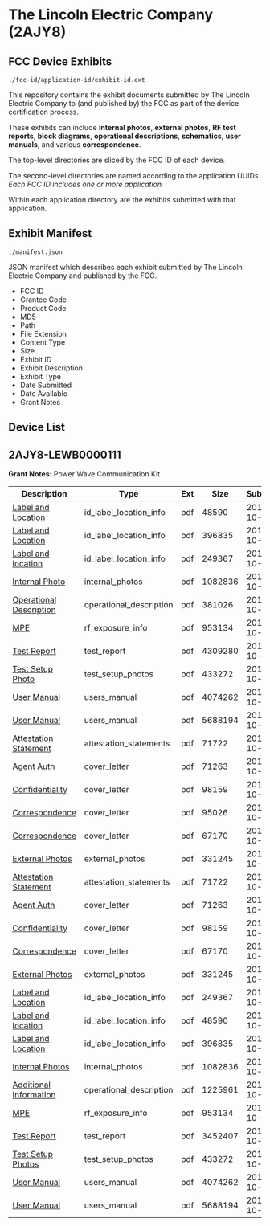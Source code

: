 # The Lincoln Electric Company (2AJY8)
## FCC Device Exhibits

```
./fcc-id/application-id/exhibit-id.ext
```

This repository contains the exhibit documents submitted by The Lincoln Electric Company to (and published by) the FCC as part of the device certification process.

These exhibits can include **internal photos**, **external photos**, **RF test reports**, **block diagrams**, **operational descriptions**, **schematics**, **user manuals**, and various **correspondence**.

The top-level directories are sliced by the FCC ID of each device.

The second-level directories are named according to the application UUIDs. *Each FCC ID includes one or more application.*

Within each application directory are the exhibits submitted with that application. 

## Exhibit Manifest

```
./manifest.json
```

JSON manifest which describes each exhibit submitted by The Lincoln Electric Company and published by the FCC.

- FCC ID
- Grantee Code
- Product Code
- MD5
- Path
- File Extension
- Content Type
- Size
- Exhibit ID
- Exhibit Description
- Exhibit Type
- Date Submitted
- Date Available
- Grant Notes

## Device List
## 2AJY8-LEWB0000111
**Grant Notes:** Power Wave Communication Kit

| Description | Type | Ext | Size | Submitted | Available |
| ----------- | ---- | --- | ---- | --------- | --------- |
| [Label and Location](2AJY8-LEWB0000111/711c9073690ff8b7f21b128c68811ff0/3622706.pdf) | id_label_location_info | pdf | 48590 | 2017-10-30 | 2017-10-31 |
| [Label and Location](2AJY8-LEWB0000111/711c9073690ff8b7f21b128c68811ff0/3622707.pdf) | id_label_location_info | pdf | 396835 | 2017-10-30 | 2017-10-31 |
| [Label and location](2AJY8-LEWB0000111/711c9073690ff8b7f21b128c68811ff0/3622705.pdf) | id_label_location_info | pdf | 249367 | 2017-10-30 | 2017-10-31 |
| [Internal Photo](2AJY8-LEWB0000111/711c9073690ff8b7f21b128c68811ff0/3622708.pdf) | internal_photos | pdf | 1082836 | 2017-10-30 | 2017-10-31 |
| [Operational Description](2AJY8-LEWB0000111/711c9073690ff8b7f21b128c68811ff0/3622761.pdf) | operational_description | pdf | 381026 | 2017-10-30 | 2017-10-31 |
| [MPE](2AJY8-LEWB0000111/711c9073690ff8b7f21b128c68811ff0/3622709.pdf) | rf_exposure_info | pdf | 953134 | 2017-10-30 | 2017-10-31 |
| [Test Report](2AJY8-LEWB0000111/711c9073690ff8b7f21b128c68811ff0/3622751.pdf) | test_report | pdf | 4309280 | 2017-10-30 | 2017-10-31 |
| [Test Setup Photo](2AJY8-LEWB0000111/711c9073690ff8b7f21b128c68811ff0/3622711.pdf) | test_setup_photos | pdf | 433272 | 2017-10-30 | 2017-10-31 |
| [User Manual](2AJY8-LEWB0000111/711c9073690ff8b7f21b128c68811ff0/3622712.pdf) | users_manual | pdf | 4074262 | 2017-10-30 | 2017-10-31 |
| [User Manual](2AJY8-LEWB0000111/711c9073690ff8b7f21b128c68811ff0/3622727.pdf) | users_manual | pdf | 5688194 | 2017-10-30 | 2017-10-31 |
| [Attestation Statement](2AJY8-LEWB0000111/711c9073690ff8b7f21b128c68811ff0/3622700.pdf) | attestation_statements | pdf | 71722 | 2017-10-30 | 2017-10-31 |
| [Agent Auth](2AJY8-LEWB0000111/711c9073690ff8b7f21b128c68811ff0/3622701.pdf) | cover_letter | pdf | 71263 | 2017-10-30 | 2017-10-31 |
| [Confidentiality](2AJY8-LEWB0000111/711c9073690ff8b7f21b128c68811ff0/3622702.pdf) | cover_letter | pdf | 98159 | 2017-10-30 | 2017-10-31 |
| [Correspondence](2AJY8-LEWB0000111/711c9073690ff8b7f21b128c68811ff0/3622735.pdf) | cover_letter | pdf | 95026 | 2017-10-30 | 2017-10-31 |
| [Correspondence](2AJY8-LEWB0000111/711c9073690ff8b7f21b128c68811ff0/3622703.pdf) | cover_letter | pdf | 67170 | 2017-10-30 | 2017-10-31 |
| [External Photos](2AJY8-LEWB0000111/711c9073690ff8b7f21b128c68811ff0/3622704.pdf) | external_photos | pdf | 331245 | 2017-10-30 | 2017-10-31 |
| [Attestation Statement](2AJY8-LEWB0000111/24e9658b904e4e03a8a16ca71a0b022d/3622700.pdf) | attestation_statements | pdf | 71722 | 2017-10-30 | 2017-10-31 |
| [Agent Auth](2AJY8-LEWB0000111/24e9658b904e4e03a8a16ca71a0b022d/3622701.pdf) | cover_letter | pdf | 71263 | 2017-10-30 | 2017-10-31 |
| [Confidentiality](2AJY8-LEWB0000111/24e9658b904e4e03a8a16ca71a0b022d/3622702.pdf) | cover_letter | pdf | 98159 | 2017-10-30 | 2017-10-31 |
| [Correspondence](2AJY8-LEWB0000111/24e9658b904e4e03a8a16ca71a0b022d/3622703.pdf) | cover_letter | pdf | 67170 | 2017-10-30 | 2017-10-31 |
| [External Photos](2AJY8-LEWB0000111/24e9658b904e4e03a8a16ca71a0b022d/3622704.pdf) | external_photos | pdf | 331245 | 2017-10-30 | 2017-10-31 |
| [Label and Location](2AJY8-LEWB0000111/24e9658b904e4e03a8a16ca71a0b022d/3622705.pdf) | id_label_location_info | pdf | 249367 | 2017-10-30 | 2017-10-31 |
| [Label and location](2AJY8-LEWB0000111/24e9658b904e4e03a8a16ca71a0b022d/3622706.pdf) | id_label_location_info | pdf | 48590 | 2017-10-30 | 2017-10-31 |
| [Label and Location](2AJY8-LEWB0000111/24e9658b904e4e03a8a16ca71a0b022d/3622707.pdf) | id_label_location_info | pdf | 396835 | 2017-10-30 | 2017-10-31 |
| [Internal Photos](2AJY8-LEWB0000111/24e9658b904e4e03a8a16ca71a0b022d/3622708.pdf) | internal_photos | pdf | 1082836 | 2017-10-30 | 2017-10-31 |
| [Additional Information](2AJY8-LEWB0000111/24e9658b904e4e03a8a16ca71a0b022d/3622730.pdf) | operational_description | pdf | 1225961 | 2017-10-30 | 2017-10-31 |
| [MPE](2AJY8-LEWB0000111/24e9658b904e4e03a8a16ca71a0b022d/3622709.pdf) | rf_exposure_info | pdf | 953134 | 2017-10-30 | 2017-10-31 |
| [Test Report](2AJY8-LEWB0000111/24e9658b904e4e03a8a16ca71a0b022d/3622710.pdf) | test_report | pdf | 3452407 | 2017-10-30 | 2017-10-31 |
| [Test Setup Photos](2AJY8-LEWB0000111/24e9658b904e4e03a8a16ca71a0b022d/3622711.pdf) | test_setup_photos | pdf | 433272 | 2017-10-30 | 2017-10-31 |
| [User Manual](2AJY8-LEWB0000111/24e9658b904e4e03a8a16ca71a0b022d/3622712.pdf) | users_manual | pdf | 4074262 | 2017-10-30 | 2017-10-31 |
| [User Manual](2AJY8-LEWB0000111/24e9658b904e4e03a8a16ca71a0b022d/3622727.pdf) | users_manual | pdf | 5688194 | 2017-10-30 | 2017-10-31 |
